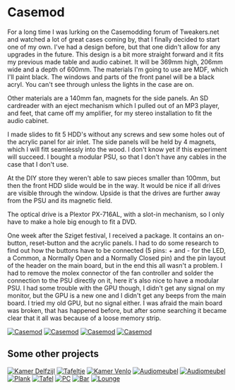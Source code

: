 # Casemod

For a long time I was lurking on  the Casemodding forum of Tweakers.net and watched a lot of great cases coming by, that I finally decided to start one of my own. I've had a design before, but that one didn't allow for any upgrades in the future. This design is a bit more straight forward and it fits my previous made table and audio cabinet. It will be 369mm high, 206mm wide and a depth of 600mm. The materials I'm going to use are MDF, which I'll paint black. The windows and parts of the front panel will be a black acryl. You can't see through unless the lights in the case are on.

Other materials are a 140mm fan, magnets for the side panels. An SD cardreader with an eject mechanism which I pulled out of an MP3 player, and feet, that came off my amplifier, for my stereo installation to fit the audio cabinet.

I made slides to fit 5 HDD's without any screws and sew some holes out of the acrylic panel for air inlet. The side panels will be held by 4 magnets, which I will fitt seamlessly into the wood. I don't know yet if this experiment will succeed. I bought a modular PSU, so that I don't have any cables in the case that I don't use.

At the DIY store they weren't able to saw pieces smaller than 100mm, but then the front HDD slide would be in the way. It would be nice if all drives are visible through the window. Upside is that the drives are further away from the PSU and its magnetic field. 

The optical drive is a Plextor PX-716AL, with a slot-in mechanism, so I only have to make a hole big enough to fit a DVD.

One week after the Sziget festival, I received a package. It contains an on-button, reset-button and the acrylic panels. I had to do some research to find out how the buttons have to be connected (5 pins: + and - for the LED, a Common, a Normally Open and a Normally Closed pin) and the pin layout of the header on the main board, but in the end this all wasn't a problem. I had to remove the molex connector of the fan controller and solder the connection to the PSU directly on it, here it's also nice to have a modular PSU. I had some trouble with the GPU though, I didn't get any signal on my monitor, but the GPU is a new one and I didn't get any beeps from the main board. I tried my old GPU, but no signal either. I was afraid the main board was broken, that has happened before, but after some searching it became clear that it all was because of a loose memory strip.

[![Casemod](https://sww.tf/images/projects/2009_pc_01.jpg)](https://sww.tf/images/projects/2009_pc_01.jpg)
[![Casemod](https://sww.tf/images/projects/2009_pc_02.jpg)](https://sww.tf/images/projects/2009_pc_02.jpg)
[![Casemod](https://sww.tf/images/projects/2009_pc_03.jpg)](https://sww.tf/images/projects/2009_pc_03.jpg)
[![Casemod](https://sww.tf/images/projects/2009_pc_04.jpg)](https://sww.tf/images/projects/2009_pc_04.jpg)

## Some other projects

[![Kamer Delfzijl](https://sww.tf/images/projects/2003_delfzijl_01.jpg)](https://sww.tf/images/projects/2003_delfzijl_01.jpg)
[![Tafeltje](https://sww.tf/images/projects/2006_tafeltje_01.jpg)](https://sww.tf/images/projects/2006_tafeltje_01.jpg)
[![Kamer Venlo](https://sww.tf/images/projects/2006_venlo_01.jpg)](https://sww.tf/images/projects/2006_venlo_01.jpg)
[![Audiomeubel](https://sww.tf/images/projects/2009_kastje_01.jpg)](https://sww.tf/images/projects/2009_kastje_01.jpg)
[![Audiomeubel](https://sww.tf/images/projects/2009_kastje_02.jpg)](https://sww.tf/images/projects/2009_kastje_02.jpg)
[![Plank](https://sww.tf/images/projects/2009_plank_01.jpg)](https://sww.tf/images/projects/2009_plank_01.jpg)
[![Tafel](https://sww.tf/images/projects/2009_tafel_01.jpg)](https://sww.tf/images/projects/2009_tafel_01.jpg)
[![PC](https://sww.tf/images/projects/2012_pc_01.jpg)](https://sww.tf/images/projects/2012_pc_01.jpg)
[![Bar](https://sww.tf/images/projects/2017_bar_01.jpg)](https://sww.tf/images/projects/2017_bar_01.jpg)
[![Lounge](https://sww.tf/images/projects/2017_terras_01.jpg)](https://sww.tf/images/projects/2017_terras_01.jpg)
